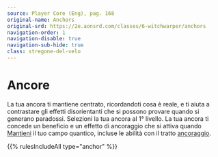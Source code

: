 ```yaml
---
source: Player Core (Eng), pag. 168
original-name: Anchors
original-srd: https://2e.aonsrd.com/classes/6-witchwarper/anchors
navigation-order: 1
navigation-disable: true
navigation-sub-hide: true
class: stregone-del-velo
---
```


# Ancore

La tua ancora ti mantiene centrato, ricordandoti cosa è reale, e ti aiuta a
contrastare gli effetti disorientanti che si possono provare quando si generano
paradossi. Selezioni la tua ancora al 1° livello. La tua ancora ti concede un
beneficio e un effetto di ancoraggio che si attiva quando
[Mantieni](/azioni/mantenere) il tuo campo quantico, incluse le abilità con il
tratto [ancoraggio](/tratti/ancoraggio).

{{% rulesIncludeAll type="anchor" %}}
